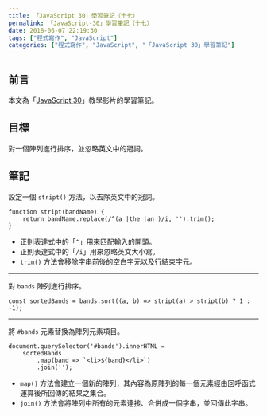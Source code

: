 ```yaml
---
title: 「JavaScript 30」學習筆記（十七）
permalink: 「JavaScript-30」學習筆記（十七）
date: 2018-06-07 22:19:30
tags: ["程式寫作", "JavaScript"]
categories: ["程式寫作", "JavaScript", "「JavaScript 30」學習筆記"]
---
```


## 前言
本文為「[JavaScript 30](https://javascript30.com/)」教學影片的學習筆記。

## 目標
對一個陣列進行排序，並忽略英文中的冠詞。

## 筆記
設定一個 `stript()` 方法，以去除英文中的冠詞。
```JS
function stript(bandName) {
    return bandName.replace(/^(a |the |an )/i, '').trim();
}
```
- 正則表達式中的「`^`」用來匹配輸入的開頭。
- 正則表達式中的「`/i`」用來忽略英文大小寫。
- `trim()` 方法會移除字串前後的空白字元以及行結束字元。
---
對 `bands` 陣列進行排序。
```JS
const sortedBands = bands.sort((a, b) => stript(a) > stript(b) ? 1 : -1);
```
---
將 `#bands` 元素替換為陣列元素項目。
```JS
document.querySelector('#bands').innerHTML = 
    sortedBands
        .map(band => `<li>${band}</li>`)
        .join('');
```
- `map()` 方法會建立一個新的陣列，其內容為原陣列的每一個元素經由回呼函式運算後所回傳的結果之集合。
- `join()` 方法會將陣列中所有的元素連接、合併成一個字串，並回傳此字串。